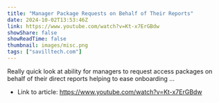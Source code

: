 ```yaml
---
title: "Manager Package Requests on Behalf of Their Reports"
date: 2024-10-02T13:53:46Z
link: https://www.youtube.com/watch?v=Kt-x7ErGBdw
showShare: false
showReadTime: false
thumbnail: images/misc.png
tags: ["savilltech.com"]
---
```

Really quick look at ability for managers to request access packages on behalf of their direct reports helping to ease onboarding ...

- Link to article: https://www.youtube.com/watch?v=Kt-x7ErGBdw